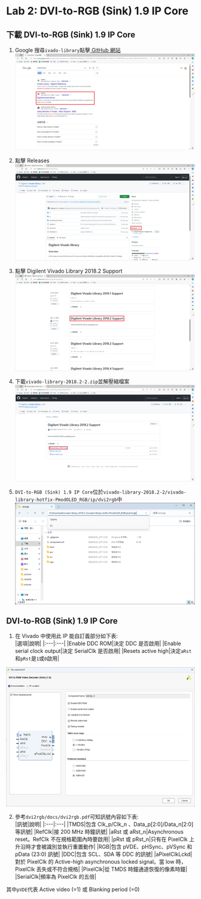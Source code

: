 # Lab 2: DVI-to-RGB (Sink) 1.9 IP Core  
## 下載 DVI-to-RGB (Sink) 1.9 IP Core  
1. Google 搜尋`ivado-library`點擊[ GitHub 網站](https://github.com/Digilent/vivado-library)  
![1.png](pictures/1.png "1.png")
  
2. 點擊 Releases  
![2.png](pictures/2.png "2.png")
  
3. 點擊 Digilent Vivado Library 2018.2 Support  
![3.png](pictures/3.png "3.png")
  
4. 下載`vivado-library-2018.2-2.zip`並解壓縮檔案  
![4.png](pictures/4.png "4.png")
  
5. `DVI-to-RGB (Sink) 1.9 IP Core`位於`vivado-library-2018.2-2/vivado-library-hotfix-PmodOLED_RGB/ip/dvi2rgb`中  
![5.png](pictures/5.png "5.png")
  
## DVI-to-RGB (Sink) 1.9 IP Core  
1. 在 Vivado 中使用此 IP 能自訂義部分如下表:  
|選項|說明|
|:---|:---|
|Enable DDC ROM|決定 DDC 是否啟用|
|Enable serial clock output|決定 SerialClk 是否啟用|
|Resets active high|決定`aRst`和`pRst`是`1`或`0`啟用|

![6.png](pictures/6.png "6.png")
  
2. 參考`dvi2rgb/docs/dvi2rgb.pdf`可知訊號內容如下表:  
|訊號|說明|
|:---|:---|
|TMDS|包含 Clk_p/Clk_n 、Data_p[2:0]/Data_n[2:0] 等訊號|
|RefClk|接 200 MHz 時鐘訊號|
|aRst 或 aRst_n|Asynchronous reset。RefClk 不在規格範圍內時要啟用|
|pRst 或 pRst_n|只有在 PixelClk 上升沿時才會被識別並執行重置動作|
|RGB|包含 pVDE、pHSync、pVSync 和 pData (23:0) 訊號|
|DDC|包含 SCL、SDA 等 DDC 的訊號|
|aPixelClkLckd|對於 PixelClk 的 Active-high asynchronous locked signal。當 low 時，PixelClk 丟失或不符合規格|
|PixelClk|從 TMDS 時鐘通道恢復的像素時鐘|
|SerialClk|頻率為 PixelClk 的五倍|
  
其中`pVDE`代表 Active video (=1) 或 Blanking period (=0)